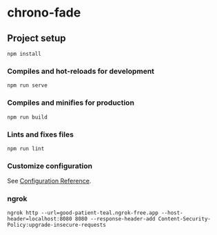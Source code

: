 # chrono-fade

## Project setup

```
npm install
```

### Compiles and hot-reloads for development

```
npm run serve
```

### Compiles and minifies for production

```
npm run build
```

### Lints and fixes files

```
npm run lint
```

### Customize configuration

See [Configuration Reference](https://cli.vuejs.org/config/).

### ngrok

```
ngrok http --url=good-patient-teal.ngrok-free.app --host-header=localhost:8080 8080 --response-header-add Content-Security-Policy:upgrade-insecure-requests
```
